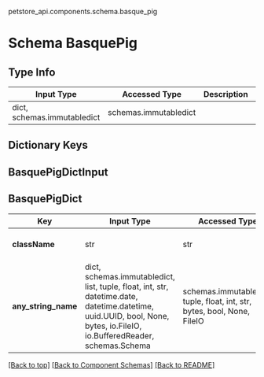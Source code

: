 petstore_api.components.schema.basque_pig
# Schema BasquePig

## Type Info
Input Type | Accessed Type | Description | Notes
------------ | ------------- | ------------- | -------------
dict, schemas.immutabledict | schemas.immutabledict |  |

## Dictionary Keys
## BasquePigDictInput
## BasquePigDict

Key | Input Type | Accessed Type | Description | Notes
------------ | ------------- | ------------- | ------------- | -------------
**className** | str | str |  | must be one of ["BasquePig"]
**any_string_name** | dict, schemas.immutabledict, list, tuple, float, int, str, datetime.date, datetime.datetime, uuid.UUID, bool, None, bytes, io.FileIO, io.BufferedReader, schemas.Schema | schemas.immutabledict, tuple, float, int, str, bytes, bool, None, FileIO | any string name can be used but the value must be the correct type | [optional]

[[Back to top]](#top) [[Back to Component Schemas]](../../../README.md#Component-Schemas) [[Back to README]](../../../README.md)
